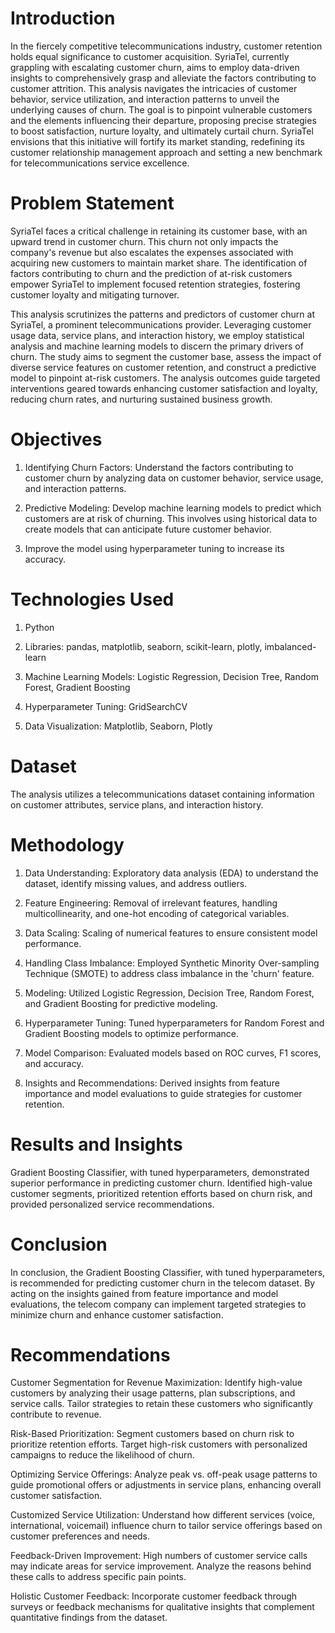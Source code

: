 # Introduction

In the fiercely competitive telecommunications industry, customer retention holds equal significance to customer acquisition. SyriaTel, currently grappling with escalating customer churn, aims to employ data-driven insights to comprehensively grasp and alleviate the factors contributing to customer attrition. This analysis navigates the intricacies of customer behavior, service utilization, and interaction patterns to unveil the underlying causes of churn. The goal is to pinpoint vulnerable customers and the elements influencing their departure, proposing precise strategies to boost satisfaction, nurture loyalty, and ultimately curtail churn. SyriaTel envisions that this initiative will fortify its market standing, redefining its customer relationship management approach and setting a new benchmark for telecommunications service excellence.



# Problem Statement

SyriaTel faces a critical challenge in retaining its customer base, with an upward trend in customer churn. This churn not only impacts the company's revenue but also escalates the expenses associated with acquiring new customers to maintain market share. The identification of factors contributing to churn and the prediction of at-risk customers empower SyriaTel to implement focused retention strategies, fostering customer loyalty and mitigating turnover.

This analysis scrutinizes the patterns and predictors of customer churn at SyriaTel, a prominent telecommunications provider. Leveraging customer usage data, service plans, and interaction history, we employ statistical analysis and machine learning models to discern the primary drivers of churn. The study aims to segment the customer base, assess the impact of diverse service features on customer retention, and construct a predictive model to pinpoint at-risk customers. The analysis outcomes guide targeted interventions geared towards enhancing customer satisfaction and loyalty, reducing churn rates, and nurturing sustained business growth.



# Objectives

1.	Identifying Churn Factors: Understand the factors contributing to customer churn by analyzing data on customer behavior, service usage, and interaction patterns.

2.	Predictive Modeling: Develop machine learning models to predict which customers are at risk of churning. This involves using historical data to create models that can anticipate future customer behavior.

3.	Improve the model using hyperparameter tuning to increase its accuracy.




# Technologies Used

1.	Python

2.	Libraries: pandas, matplotlib, seaborn, scikit-learn, plotly, imbalanced-learn

3.	Machine Learning Models: Logistic Regression, Decision Tree, Random Forest, Gradient Boosting

4.	Hyperparameter Tuning: GridSearchCV

5.	Data Visualization: Matplotlib, Seaborn, Plotly




# Dataset

The analysis utilizes a telecommunications dataset containing information on customer attributes, service plans, and interaction history.




# Methodology

1.	Data Understanding: Exploratory data analysis (EDA) to understand the dataset, identify missing values, and address outliers.

2.	Feature Engineering: Removal of irrelevant features, handling multicollinearity, and one-hot encoding of categorical variables.

3.	Data Scaling: Scaling of numerical features to ensure consistent model performance.

4.	Handling Class Imbalance: Employed Synthetic Minority Over-sampling Technique (SMOTE) to address class imbalance in the 'churn' feature.

5.	Modeling: Utilized Logistic Regression, Decision Tree, Random Forest, and Gradient Boosting for predictive modeling.

6.	Hyperparameter Tuning: Tuned hyperparameters for Random Forest and Gradient Boosting models to optimize performance.

7.	Model Comparison: Evaluated models based on ROC curves, F1 scores, and accuracy.

8.	Insights and Recommendations: Derived insights from feature importance and model evaluations to guide strategies for customer retention.




# Results and Insights

Gradient Boosting Classifier, with tuned hyperparameters, demonstrated superior performance in predicting customer churn.
Identified high-value customer segments, prioritized retention efforts based on churn risk, and provided personalized service recommendations.




# Conclusion

In conclusion, the Gradient Boosting Classifier, with tuned hyperparameters, is recommended for predicting customer churn in the telecom dataset. By acting on the insights gained from feature importance and model evaluations, the telecom company can implement targeted strategies to minimize churn and enhance customer satisfaction.



# Recommendations

Customer Segmentation for Revenue Maximization: Identify high-value customers by analyzing their usage patterns, plan subscriptions, and service calls. Tailor strategies to retain these customers who significantly contribute to revenue.

Risk-Based Prioritization: Segment customers based on churn risk to prioritize retention efforts. Target high-risk customers with personalized campaigns to reduce the likelihood of churn.

Optimizing Service Offerings: Analyze peak vs. off-peak usage patterns to guide promotional offers or adjustments in service plans, enhancing overall customer satisfaction.

Customized Service Utilization: Understand how different services (voice, international, voicemail) influence churn to tailor service offerings based on customer preferences and needs.

Feedback-Driven Improvement: High numbers of customer service calls may indicate areas for service improvement. Analyze the reasons behind these calls to address specific pain points.

Holistic Customer Feedback: Incorporate customer feedback through surveys or feedback mechanisms for qualitative insights that complement quantitative findings from the dataset.





